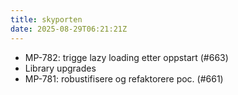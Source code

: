 ```yaml
---
title: skyporten
date: 2025-08-29T06:21:21Z
---
```

- MP-782: trigge lazy loading etter oppstart (#663)
- Library upgrades
- MP-781: robustifisere og refaktorere poc. (#661)

